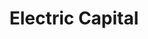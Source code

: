 ---
layout: firm_page
title: "Electric Capital"
id: "electriccapital.com"
permalink: "/electriccapitalelectriccapital.com/"
website: "https://www.electriccapital.com"
offices: "Palo Alto (United States)"
investment_stages: "Seed, Series A"
portfolio_companies: "Anoma, Atrium, Aurora, Ava Protocol, Aven, Bitnomial, Bitwise, Bluenote, Boost, Celo, Certora, Clusters, Comm, ConsenSys, Cozy Finance, DYDX, DerivaDEX, Dialect, Eigenlayer, Ellipsis Labs, Espresso, Fordefi, Frax Finance, Gamma, Genesis Digital Assets, Gitcoin, Hashflow, HealthEx Labs, Hourglass, INIT Capital, Immunefi, Integral, Iron Fish, Jito, Kiosk, Kraken, Kuru, Layer3, Magic Eden, Membrane, Monad, Mysten Labs, NEAR, Noox, NotePass, Nuffle Labs, OFF LIVE, Omnity, Onboard, OpenBlock, Osmosis, Privy, Puffer Finance, Radicle, Re, Saddle Finance, Silo Finance, Slingshot, Spacemesh, SpruceID, Squads Protocol, Storm Labs, Sup Labs, Sweatcoin, Syndicate Protocol, TONK, Taker Protocol, Term Finance, The San Francisco Compute Company, Tokemak, Token Flow, Wasabi, Waterfall, Zeta Markets"
portfolio_link: "https://www.electriccapital.com/investments"
investment_markets: "Web3, Crypto, DeFi, Blockchain, NFTs"
founded_year: ""
description: "Electric Capital invests in the next generation of iconic Web3 founders at the earliest stages and beyond, in equity or tokens. They provide hands-on support, including governance expertise, liquidity assistance, and product/strategy guidance."
linkedin: ""
twitter: "https://twitter.com/electriccapital?lang=en"
instagram: ""
team_page: "https://www.electriccapital.com/team"
investor_type: "Venture Capital"
crunchbase: ""
pitchbook: ""

# SEO Optimization
meta_title: "Electric Capital - VC Firm - projectstartups.com"
meta_description: "Electric Capital, Electric Capital invests in the next generation of iconic Web3 founders at the earliest stages and beyond, in equity or tokens. They provide hands-on ..."
meta_keywords: "Electric Capital, Web3, Crypto, DeFi, Blockchain, NFTs, VC firm, venture capital, startup investor, projectstartups.com"
canonical_url: "https://vc.projectstartups.com/electriccapitalelectriccapital.com/"
---